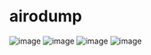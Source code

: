 # airodump
![image](https://user-images.githubusercontent.com/61967756/96169312-e77bf300-0f5c-11eb-88e8-c6192358dac9.png)
![image](https://user-images.githubusercontent.com/61967756/96226863-37df6900-0fce-11eb-8258-6c1831e0bdaf.png)
![image](https://user-images.githubusercontent.com/61967756/97070040-e8252100-160f-11eb-9553-cb1d664074a8.png)
![image](https://user-images.githubusercontent.com/61967756/97079129-7c04e600-162c-11eb-8b26-d3112842038f.png)
